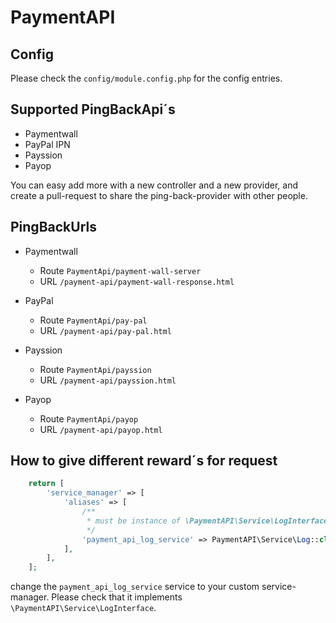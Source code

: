 # PaymentAPI

## Config

Please check the `config/module.config.php` for the config entries.

## Supported PingBackApi´s

- Paymentwall
- PayPal IPN
- Payssion
- Payop

You can easy add more with a new controller and a new provider, and create a pull-request to share the ping-back-provider with other 
people.

## PingBackUrls

- Paymentwall
	- Route `PaymentApi/payment-wall-server`
	- URL `/payment-api/payment-wall-response.html`

- PayPal
    - Route `PaymentApi/pay-pal`
    - URL `/payment-api/pay-pal.html`

- Payssion
    - Route `PaymentApi/payssion`
    - URL `/payment-api/payssion.html`

- Payop
    - Route `PaymentApi/payop`
    - URL `/payment-api/payop.html`

## How to give different reward´s for request 

```php
	return [
		'service_manager' => [
			'aliases' => [
				/**
				 * must be instance of \PaymentAPI\Service\LogInterface
				 */
				'payment_api_log_service' => PaymentAPI\Service\Log::class,
			],
		],
	];
```

change the `payment_api_log_service` service to your custom service-manager.
Please check that it implements `\PaymentAPI\Service\LogInterface`.

